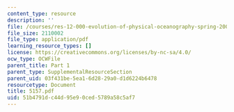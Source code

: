 ```yaml
---
content_type: resource
description: ''
file: /courses/res-12-000-evolution-of-physical-oceanography-spring-2007/51b4791dc44d95e90ced5789a58c5af7_5157.pdf
file_size: 2110002
file_type: application/pdf
learning_resource_types: []
license: https://creativecommons.org/licenses/by-nc-sa/4.0/
ocw_type: OCWFile
parent_title: Part 1
parent_type: SupplementalResourceSection
parent_uid: 03f431be-5ea1-6d28-29a0-d1d6224b6478
resourcetype: Document
title: 5157.pdf
uid: 51b4791d-c44d-95e9-0ced-5789a58c5af7
---
```

